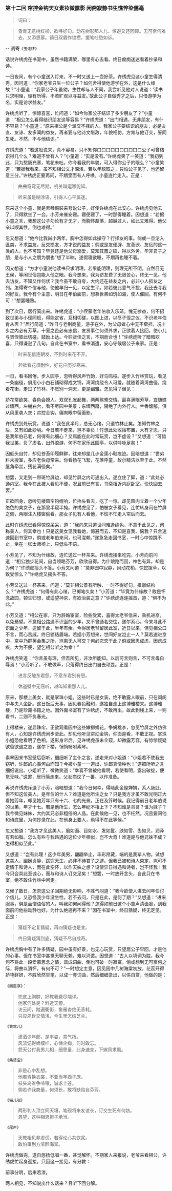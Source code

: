 <script type="text/javascript">
    var head = document.getElementsByTagName('head')[0];
    cssURL = '/public/article_1.css';
    linkTag = document.createElement('link');
    linkTag.href = cssURL;
    linkTag.setAttribute('type','text/css');
    linkTag.setAttribute('rel','stylesheet');
    head.appendChild(linkTag);
</script>
### 第十二回   帘控金钩天女素妆微露影    闲斋寂静书生憔悴染儒毫  

> 词曰：

> 青青无意桃红柳，欲寻好句。动花树影那人儿，惊避又还回顾。无可奈何难去，又添思慕。镇日双眉作锁攒，援笔吐愁如诉。

-- 调寄`《玉连环》`

话说许绣虎在书室中，虽然书籍满架，哪里有心去看。终日痴痴迷迷看着抄录和诗。

一日夜间，有个小童送入灯来，不一时又送上一壶好茶。许绣虎见这小童生得清秀，因问道：“你家老爷只生一位公子？如何舍得使他游学在外，这是什么缘故？”小童道：“我家公子年虽幼，生性却与人不同，我尝听见他对人说道：‘读书只求明理，理有所得，不若旷观以寻益友。’故此公子自做秀才之后，只借游学为名，实是访求益友。”

许绣虎听了，惊惊喜喜，忙问道：“如今你家公子结识了多少朋友了？”小童道：“相公怎么看得结识朋友这等容易？”许绣虎道：“出门相遇，无非朋友，有什不容易？”小童道：“原来相公是个滥交不择的人。我家公子要结识的朋友，必是友直、友谅、友多闻的益友，再者要与他诗文堪敌，年貌相仿，方肯与他订交，誓同生死。不然，不与他结识。”

许绣虎道：“若这般说来，真不容易。只不知你口口口口口口口口口口公子可曾结识得几个么？难道不曾有人？”小童道：“实是没有。”许绣虎笑了一笑道：“我初到此，只为愁肠充塞，笔花未吐。你今看我的年貌，可入得你公子的眼么？”小童笑道：“若据我看来，虽不知相公文才深浅，若以年貌取之，只怕公子见了，也还留意三分。”许绣虎正要再问，不期里面有人呼唤，小童连忙走入。正是：

> 曲曲弯弯无尽期，机关暗逗哪能知。

> 听来虽是糊涂语，引得人心平属迷。

原来这个小童，就是素琴假装来夸说公子，好使许绣虎在此安心。许绣虎见他去了，只得默坐了一会。小芳来催安寝。寝便寝了，一时那得睡着。因想道：“若据小童之言，我想这公子勿论有才无才，而胸怀磊落，超越过人，如此又难得。他父亲以顺其性，倒也难得。”

忽又想道：“他今比我尚小两年，胸中怎得如此操守？行择友的事。倘或一旦沦入匪类，不求益友，反交损友，方才说的益友；倘或是友便辟、友善谀、友佞的这一类的人，也不可知？毕竟还是他父母溺爱，莫知其苗之硕，得以外务。毕非君子之朋，是与小人之朋为朋也”想了半晌，遂假寝欲睡，不期再也睡不着。

因又想道：“方才小童说他读书只求明理。若果能明理，则理无所不明。自然目无王侯，等闲世俗岂能入他之眼。我今想来，我为访友费了无限苦心，终无一见。他去访友，不知又作何状？我今虽不敢自夸，大约还在益友之内，必非小人损友之列。怎得寄个信与他，使他早归一见，以定生平。如若彼此意气不投，我还去寻我的好友。我今有个主意，明日在年伯面前，想慕世弟如饥如渴，使人催回，有何不可！”想罢睡熟。

到了次日，居行简出来。许绣虎道：“小侄蒙老年伯收入乐笼，愧无参益，何不招致世弟与小侄同班，得能定省，互相切磋，以图上进，以尽子侄之仪，不识老年伯肯从否？”居行简道：“昨日与老荆商量，游子在外，为父母者心中无不牵挂。况十步之内必有芳草，十室之邑必有忠信，友贤事仁何须外求，正欲着人接回，使小儿与贤侄彼此切磋，鼓励上达。今聆贤侄之言，不期而合也！”许绣虎听了暗暗欢喜，只得谦逊了几句。自此在书室中，看书消遣，安心守候居公子来家。正是：

> 时来花信连朝发，不到时来花不开。

> 若欲看花须耐性，好花应历岁寒来。

一日，看书困倦，步入园亭，忽听得风声竹韵，好鸟鸣枝。遂步入竹林赏玩，看见一条幽径，俱用小小白石铺砌得成文锦，湾湾绕绕令人可爱。就随着湾湾曲径，绕着花街，走过了竹林，不觉别一洞天，更是幽雅。怎见得？但见：

娇花常欲笑，春色会撩人。双双孔雀起舞，两两鸳鸯交情。最喜满眼芳草，宜随蝶过墙西。左榭右台，看不尽园中美景；东墙西房，隔绝了内外行人。兰香馥郁，俱从风里袭人衣；帘控金钩，偏向眼中留画影。

许绣虎到处玩赏，说道：“我在此半月，总无心绪，只道竹林止矣。怎知竹林之后，又有如此妙境。今日若不走来，岂不辜负！忖想此处收拾布置，大有才思，只是我年伯已老，何得有此细心？又焉能在此时常玩赏，岂不虚设？”又想道：“可惜我世弟，负了虚名，出外浪游，何不在家乐此园亭，以供吟咏足矣！”

因低头自忖，却见苍苔印履鲜鲜，往来却是几步金莲小鞋痕迹。因暗想道：“世弟料未授室，多应老伯母常来。你看扬花飞絮，花落呼童，故尔精洁以至于此。不然屋角牵丝，残花满径矣。”

想罢，又走到一带斑竹屏边，却见竹屏之内可通出入。遂立住了脚，道：“此处必通内室，我今在此被人看见不便，况且前已有言，书斋相近内庭卧室。快快回去罢。”

正欲回身，忽听见楼窗帘钩幌响，忙抬头看去，吃了一惊。却见窗内立着一个少年绝色的美女子，在那里半窥半掩。许绣虎见了，怕被女子看见，连忙转身闪在竹屏之侧，两眼注入楼窗偷看。那女子见有人看他，不慌不忙走入帘后而去。

此时许绣虎已看得惊惊呆呆，道：“我向来只道世间难逢绝色，不意于此见之，询称美人，何其幸也！只是这美女见我看她，惊避而去，不知是喜我、恼我？只合速速回到书室中，倘或老年伯来问，也可混赖。”遂急急走回书室，一时心中惊跳不止，坐在一张太师椅上，只低头不语。

小芳见了，不知为什缘故，连忙送过一杯茶来。许绣虎接来吃完，小芳向前问道：“相公独步花间，自当领略芬芳，欣欣自得。为什踉跄而回，神色有异，却是为何？”许绣虎摇头不答。小芳又问道：“莫非园中寂静，风动花梢，惊蛇拨草，以致受惊么？”许绣虎又摇头不答。

小芳又送过一杯茶来，问道：“莫非相公景有所触，一时不得好句，推敲结构么？”许绣虎道：“何得有此心绪，已掷笔久矣！”小芳道：“毕竟为什缘故？敢是怀念故园，顿生归想，或遥望神京，有欲治装之意？”许绣虎连连摇首，道：“俱不为此。”

小芳又道：“相公在家，只为辞婚宦室，险些受累，喜得太老爷信来，乘机进京，以免悬望。不意相公路遇不识面的少年，又不曾通名交往，遂尔系心。今来寻此不识面之少年，逗留于此，半年有余。今得居老爷留居此室，近日以来，但见相公口不言，而心苦戚，终日锁结眉端。若据小芳想来，世间好友岂止一人？莫若速进京中，京中乃群英会集之所，岂患无人可交？何必恋恋于此？倘或因思成虑，因虑成疾，大为不便，望乞相公听之为幸！”

许绣虎笑道：“你言虽有理，但吾所见，非汝所能知。以后可言则言，不可言毋自辱焉！”小芳听了，不敢做声，只落得终日出门自去顽耍。正是：

> 进言反触东君怨，不意东君别有思。

> 休道壁中无窃听，越叫知重那人儿。

原来，那楼上美女，就是掌珠小姐。这些时已是女装，绝不敢露人眼前，只在闺阁中与夫人坐卧。这日饭后无事，因见春色融和，遂独自走上这博雅楼来。这博雅楼，乃是珍藏书籍之地。因外面书室有了许绣虎，不敢再出，故此到楼上来，一则看书，二则不负春光。

上得楼来，遂启珠帘，正欲观看园中这些嫩柳娇花，争妍桃李，忽见竹屏之外仿佛有人，心知是许绣虎闲步至此。却见他听见帘动金钩，仰面迎看，不敢正视。掌珠小姐恐他看明了色相，遂影身帘后。见许绣虎虽未全窥，却微露芳容，有惊惊疑疑欲留欲退之态，遂尔下楼，悄悄吩咐素琴。

素琴因来书室壁后窃听，细细听了主仆之言，遂走来对小姐道：“小姐若不使我去窃听，许郎的心事何由而知？今被小童一一道出，许郎真情种也！”遂把所听之言细细说出。小姐听了，微微笑道：“幸喜不曾被他看明，若使看明，露出破绽，便觉无味。”说罢，居行简走来。父女商议了一番，以作准备。

再说许绣虎斥退了小芳，暗暗想道：“我今日何幸，得睹此金屋婵娟，系人肠肚。但不知这位美人，是年伯的什人？难道是他所生之女？只是我方才虽不敢光明正大看她芳年，却见她芳年只有十六、七的光景。正在及笄时候。我记得前日老年伯说的世弟，年才十七。若是他所生，怎么年纪不相上下？不知谁是哥哥？谁为妹子？我今微见妹妹，大约其兄必非粗俗的人品。在此候他一见，也不枉然。况且要问他和诗底里，为何抄录在此，在他身上要人，焉得不在此等候。”

忽又想道：“我方才见这美人，眉如画、目如水、发如鬒、肤如雪、齿如贝，润泽有若如脂。怎么有些与我路遇的这位少年相似，岂不大奇！难道是与他兄妹不成？怎得相似至此。”

又想道：“岂有此理！这少年美男，翩翩举止，丰彩昂藏，端的是我辈人物。试想这美人，幽娴贞静，窈窕天生，必非不待君子之逑。但我已被和诗人束定，岂可不定情于和诗人，而在此空怀，以作天姝之想？设使异日得遇和诗者，岂不怪我！我今只合具此至诚心，而与和诗人订交足矣！”想罢，一时放开念头，自此只在书室，绝不敢住竹林中闲走。

又候了数日，怎奈这公子回期绝无影响，不胜气闷道：“我今欲使人进去问年伯讨个信儿，又恐怪我少年没坐性。若不去问，只是在此，是何了期？”又想道：“进来服事，俱是面憎语俗的人，叫我如何问得他？怎得如前日这个小童声清齿脆，到我面前问他些动静也好。为什么绝迹再不来？”因在书室中，终日猜疑，终无定见。正是：

> 猜疑不定复猜疑，再四猜疑也是宜。

> 终日猜疑猜到底，猜疑不尽自成奇。

许绣虎胸中有了许多猜疑，园中虽有好景，也无心玩赏，只望居公子早回，才是他的心事。但在书室中甚觉无聊无赖，难以消遣。因想道：“古人以填词为胜，我今何不将此一段爱慕思念之情，谱成词曲，倒也可破一时寂寞。倘或想到无可奈何之际，将曲以消怀，有何不可？”一时想定主意，因见园中几树海棠初放，花蕊开得娇艳鲜妍，不胜欣然举笔，以成一套词曲，然后细细录出，以供自赏，他做的是：

`《画眉序》`：

> 兜底上胸膛，好教我费尽端详。  
他家何处是？料近天旁。  
访云间，踏遍衢街，鱼雁杳绝无音耗。  
只应夙世交情浅，今生里怎结芝兰。  


`《黄莺儿》`

> 潇洒少年郎，是丰姿，意气扬。  
风流记得娇模样，心悚企抑，何时敢忘。  
怨天公付我男儿相，细思量，此身速变，下嫁凤求凰。  


`《集贤宝》`

> 非是心中乱想。  
他若肯换衣裳，不亚当年西子庞。  
枝头鸟雀争喧嚷，诚求上苍。  
倘若许我商量，何须长，敢将缺陷自芬芳。  


`《猫儿咽》`

> 两形判人顶立同天壤，笔砚将来友谊长，订交生死有何妨。  
恳望，这种相思担子承当。  


`《尾声》`

> 天教相见非虚谎，若得论心共饮浆。  
敢怕事到方浓醉海棠。

许绣虎做完，遂自悠扬低唱一番，甚觉解怀。不期家人来报说，老爷来看相公，许绣虎忙起身迎接。只因这一接见，有分教：

前事分明，后来若漆。

两人相见，不知说出什么话来？且听下回分解。